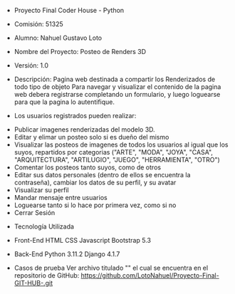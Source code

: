 - Proyecto Final Coder House - Python
- Comisión: 51325
- Alumno: Nahuel Gustavo Loto

- Nombre del Proyecto:
 Posteo de Renders 3D

- Versión:
 1.0

- Descripción:
 Pagina web destinada a compartir los Renderizados de todo tipo de objeto
 Para navegar y visualizar el contenido de la pagina web debera registrarse completando un formulario, y luego loguearse para que la pagina lo autentifique.

- Los usuarios registrados pueden realizar:
* Publicar imagenes renderizadas del modelo 3D.
* Editar y elimar un posteo solo si es dueño del mismo
* Visualizar las posteos de imagenes de todos los usuarios al igual que los suyos, repartidos por categorias
  ("ARTE", "MODA", "JOYA", "CASA", "ARQUITECTURA", "ARTILUGIO", "JUEGO", "HERRAMIENTA", "OTRO")
* Comentar los posteos tanto suyos, como de otros
* Editar sus datos personales (dentro de ellos se encuentra la contraseña), cambiar los datos de su perfil, y su avatar
* Visualizar su perfil
* Mandar mensaje entre usuarios
* Loguearse tanto si lo hace por primera vez, como si no
* Cerrar Sesión

- Tecnología Utilizada

- Front-End
HTML 
CSS 
Javascript
Bootstrap 5.3

- Back-End
Python 3.11.2
Django 4.1.7

- Casos de prueba
Ver archivo titulado "" el cual se encuentra en el repositorio de GitHub: https://github.com/LotoNahuel/Proyecto-Final-GIT-HUB-.git

